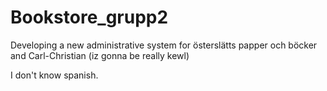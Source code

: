 Bookstore_grupp2
================

Developing a new administrative system for österslätts papper och böcker and Carl-Christian (iz gonna be really kewl)





I don't know spanish.